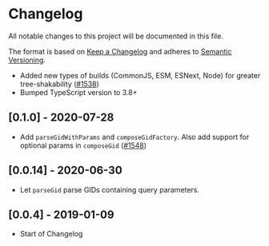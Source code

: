 # Changelog

All notable changes to this project will be documented in this file.

The format is based on [Keep a Changelog](http://keepachangelog.com/en/1.0.0/)
and adheres to [Semantic Versioning](http://semver.org/spec/v2.0.0.html).

<!-- ## [Unreleased] -->

- Added new types of builds (CommonJS, ESM, ESNext, Node) for greater tree-shakability ([#1538](https://github.com/Shopify/quilt/pull/1538))
- Bumped TypeScript version to 3.8+

## [0.1.0] - 2020-07-28

- Add `parseGidWithParams` and `composeGidFactory`. Also add support for optional params in `composeGid` ([#1548](https://github.com/Shopify/quilt/pull/1548))

## [0.0.14] - 2020-06-30

- Let `parseGid` parse GIDs containing query parameters.

## [0.0.4] - 2019-01-09

- Start of Changelog

